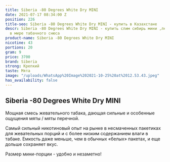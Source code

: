 ```yaml
---
title: Siberia -80 Degrees White Dry MINI
date: 2021-07-17 08:34:00 Z
position: 226
title-seo: Siberia -80 Degrees White Dry MINI - купить в Казахстане
descr: Siberia -80 Degrees White Dry MINI - купить слим сибирь мини ,легендарная новинка
  в мире табачного снюса
product-name: Siberia -80 Degrees White Dry MINI
nicotine: 43
portions: 20
gram: 9
price: 3700
brand: Siberia
strong: Крепкий
taste: Мята
image: "/uploads/WhatsApp%20Image%202021-10-25%20at%2012.53.43.jpeg"
has_availability: false
---
```


## **Siberia -80 Degrees White Dry MINI**
Мощная смесь жевательного табака, дающая сильные и особенные ощущения мяты / мяты перечной.
 
Самый сильный никотиновый опыт на рынке в несмаченных пакетиках для жевательных порций и с более низким содержанием влаги в табаке. Емкость даже меньше, чем в обычных «белых» пакетах, и еще дольше сохраняет вкус.
 
Размер мини-порции - удобно и незаметно!